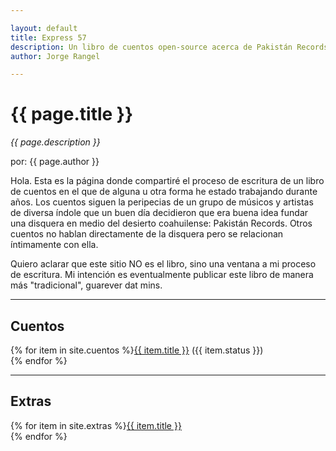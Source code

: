 ```yaml
---

layout: default
title: Express 57
description: Un libro de cuentos open-source acerca de Pakistán Records
author: Jorge Rangel

---
```


# {{ page.title }}

*{{ page.description }}*

por: {{ page.author }}

Hola. Esta es la página donde compartiré el proceso de escritura de un libro de cuentos en el que de alguna u otra forma he estado trabajando durante años. Los cuentos siguen la peripecias de un grupo de músicos y artistas de diversa índole que un buen día decidieron que era buena idea fundar una disquera en medio del desierto coahuilense: Pakistán Records. Otros cuentos no hablan directamente de la disquera pero se relacionan íntimamente con ella.  

Quiero aclarar que este sitio NO es el libro, sino una ventana a mi proceso de escritura. Mi intención es eventualmente publicar este libro de manera más "tradicional", guarever dat mins.

---

## Cuentos

{% for item in site.cuentos %}<a href="{{ site.baseurl }}{{ item.url }}">{{ item.title }}</a> ({{ item.status }})<br>{% endfor %}

---

## Extras

{% for item in site.extras %}<a href="{{ site.baseurl }}{{ item.url }}">{{ item.title }}</a><br>{% endfor %}
